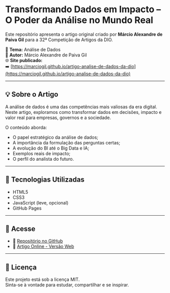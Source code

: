 # Transformando Dados em Impacto – O Poder da Análise no Mundo Real

Este repositório apresenta o artigo original criado por **Márcio Alexandre de Paiva Gil** para a 32ª Competição de Artigos da DIO.

📘 **Tema:** Análise de Dados  
🧠 **Autor:** Márcio Alexandre de Paiva Gil  
🌐 **Site publicado:**  
➡️ [https://marciogil.github.io/artigo-analise-de-dados-da-dio](https://marciogil.github.io/artigo-analise-de-dados-da-dio)

---

## 💡 Sobre o Artigo

A análise de dados é uma das competências mais valiosas da era digital. Neste artigo, exploramos como transformar dados em decisões, impacto e valor real para empresas, governos e a sociedade.

O conteúdo aborda:
- O papel estratégico da análise de dados;
- A importância da formulação das perguntas certas;
- A evolução do BI até o Big Data e IA;
- Exemplos reais de impacto;
- O perfil do analista do futuro.

---

## 📂 Tecnologias Utilizadas

- HTML5
- CSS3
- JavaScript (leve, opcional)
- GitHub Pages

---

## 📎 Acesse

- 🔗 [Repositório no GitHub](https://github.com/MarcioGil/artigo-analise-de-dados-da-dio.git)  
- 🔗 [Artigo Online - Versão Web](https://marciogil.github.io/artigo-analise-de-dados-da-dio)

---

## 📜 Licença

Este projeto está sob a licença MIT.  
Sinta-se à vontade para estudar, compartilhar e se inspirar.


